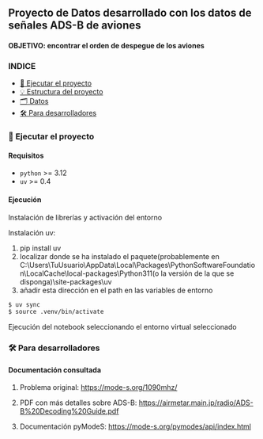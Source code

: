 ## Proyecto de Datos desarrollado con los datos de señales ADS-B de aviones

#### OBJETIVO: encontrar el orden de despegue de los aviones

### INDICE
- [🚀 Ejecutar el proyecto](#ejecutar-el-proyecto)
- [💡 Estructura del proyecto](#)
- [🗂️ Datos](#)
- [🛠️ Para desarrolladores](#para-desarrolladores)
<!--- [Estrategias](#)-->

### 🚀 Ejecutar el proyecto
#### Requisitos
+ `python` >= 3.12
+ `uv` >= 0.4
#### Ejecución
Instalación de librerías y activación del entorno

Instalación uv:
1. pip install uv
2. localizar donde se ha instalado el paquete(probablemente en C:\Users\TuUsuario\AppData\Local\Packages\PythonSoftwareFoundation\LocalCache\local-packages\Python311(o la versión de la que se disponga)\site-packages\uv
3. añadir esta dirección en el path en las variables de entorno


```bash
$ uv sync
$ source .venv/bin/activate
```
Ejecución del notebook seleccionando el entorno virtual seleccionado

### 🛠️ Para desarrolladores
#### Documentación consultada

1. Problema original: https://mode-s.org/1090mhz/

2. PDF con más detalles sobre ADS-B: https://airmetar.main.jp/radio/ADS-B%20Decoding%20Guide.pdf

3. Documentación pyModeS: https://mode-s.org/pymodes/api/index.html